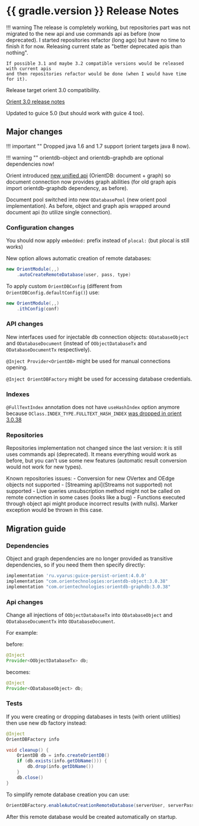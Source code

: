# {{ gradle.version }} Release Notes

!!! warning 
    The release is completely working, but repositories part was not migrated to the new api
    and use commands api as before (now deprecated). I started repositories refactor  (long ago) 
    but have no time to finish it for now. Releasing current state as "better deprecated apis than nothing". 

    If possible 3.1 and maybe 3.2 compatible versions would be released with current apis
    and then repositories refactor would be done (when I would have time for it).

Release target orient 3.0 compatibility.

[Orient 3.0 release notes](http://orientdb.com/docs/3.0.x/release/3.0/What-is-new-in-OrientDB-3.0.html)

Updated to guice 5.0 (but should work with guice 4 too). 

## Major changes

!!! important ""
    Dropped java 1.6 and 1.7 support (orient targets java 8 now).

!!! warning ""
    orientdb-object and orientdb-graphdb are optional dependencies now!

Orient introduced [new unified api](http://orientdb.com/docs/3.0.x/java/Document-API-Database.html) (OrientDB: document + graph) so document connection now provides graph abilities
(for old graph apis import orientdb-graphdb dependency, as before).

Document pool switched into new `ODatabasePool` (new orient pool implementation). As before, 
object and graph apis wrapped around document api (to utilize single connection). 

### Configuration changes

You should now apply `embedded:` prefix instead of `plocal:` (but plocal is still works)

New option allows automatic creation of remote databases:

```java
new OrientModule(,,)
    .autoCreateRemoteDatabase(user, pass, type)
```

To apply custom `OrientDBConfig` (different from `OrientDBConfig.defaultConfig()`) use:

```java
new OrientModule(,,)
    .ithConfig(conf)
```

### API changes

New interfaces used for injectable db connection objects: `ODatabaseObject` and `ODatabaseDocument`
(instead of `OObjectDatabaseTx` and `ODatabaseDocumentTx` respectively).

`@Inject Provider<OrientDB>` might be used for manual connections opening.

`@Inject OrientDBFactory` might be used for accessing database credentials.

### Indexes

`@FullTextIndex` annotation does not have `useHashIndex` option anymore because
`OClass.INDEX_TYPE.FULLTEXT_HASH_INDEX` [was dropped in orient 3.0.38](https://github.com/orientechnologies/orientdb/commit/bfceffa50d3f708f5c1c05dab1f082861df01e12#diff-3371617e7407306ad4397a0835f64175314b828295d5ad88891c051915d2d8aaL226)

### Repositories

Repositories implementation not changed since the last version: it is still uses commands api
(deprecated). It means everything would work as before, but you can't use some new features
(automatic result conversion would not work for new types).

Known repositories issues:
    - Conversion for new OVertex and OEdge objects not supported
    - [Streaming api](Streams not supported) not supported
    - Live queries unsubscription method might not be called on remote connection in some cases (looks like a bug)
    - Functions executed through object api might produce incorrect results (with nulls).
      Marker exception would be thrown in this case.


## Migration guide

### Dependencies

Object and graph dependencies are no longer provided as transitive dependencies, so if you need them then 
specify directly:

```groovy
implementation 'ru.vyarus:guice-persist-orient:4.0.0'
implementation "com.orientechnologies:orientdb-object:3.0.38"
implementation "com.orientechnologies:orientdb-graphdb:3.0.38"
```

### Api changes

Change all injections of `OObjectDatabaseTx` into `ODatabaseObject` and 
`ODatabaseDocumentTx` into `ODatabaseDocument`.

For example:

before:

```java
@Inject
Provider<OObjectDatabaseTx> db;
```

becomes:

```java
@Inject
Provider<ODatabaseObject> db;
```

### Tests

If you were creating or dropping databases in tests (with orient utilities) then use
new db factory instead:

```java
@Inject
OrientDBFactory info

void cleanup() {
    OrientDB db = info.createOrientDB()
    if (db.exists(info.getDbName())) {
        db.drop(info.getDbName())
    }
    db.close()
}
```

To simplify remote database creation you can use:

```java
OrientDBFactory.enableAutoCreationRemoteDatabase(serverUser, serverPassword, dbType)
```

After this remote database would be created automatically on startup.